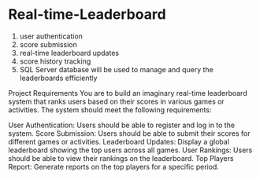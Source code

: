 # Real-time-Leaderboard

1. user authentication
2. score submission
3. real-time leaderboard updates
4. score history tracking
5. SQL Server database will be used to manage and query the leaderboards efficiently

Project Requirements
You are to build an imaginary real-time leaderboard system that ranks users based on their scores in various games or activities. The system should meet the following requirements:

User Authentication: Users should be able to register and log in to the system.
Score Submission: Users should be able to submit their scores for different games or activities.
Leaderboard Updates: Display a global leaderboard showing the top users across all games.
User Rankings: Users should be able to view their rankings on the leaderboard.
Top Players Report: Generate reports on the top players for a specific period.